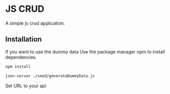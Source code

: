 # JS CRUD

A simple js crud application.

## Installation
If you want to use the dummy data
Use the package manager npm to install dependencies.

```bash
npm install
```

```bash
json-server ./seed/generateDummyData.js
```

Set URL to your api

